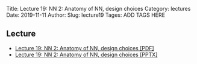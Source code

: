 Title: Lecture 19: NN 2: Anatomy of NN, design choices
Category: lectures
Date: 2019-11-11
Author: 
Slug: lecture19
Tages: ADD TAGS HERE


## Lecture

- [Lecture 19: NN 2: Anatomy of NN, design choices [PDF]]({attach}presentation/Lecture19_NN_Design.pdf)
- [Lecture 19: NN 2: Anatomy of NN, design choices [PPTX]]({attach}presentation/Lecture19_NN_Design.pptx)



